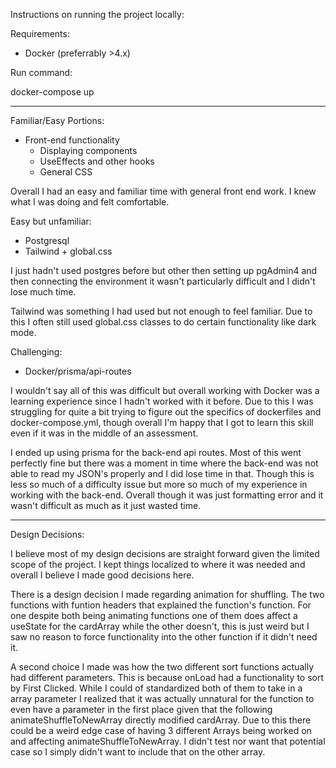 Instructions on running the project locally:

Requirements:
- Docker (preferrably >4.x)

Run command:

docker-compose up

------------------------------------------------------

Familiar/Easy Portions:
- Front-end functionality
    - Displaying components
    - UseEffects and other hooks
    - General CSS

Overall I had an easy and familiar time with general front end work. I knew what I was doing and felt comfortable.

Easy but unfamiliar:
- Postgresql
- Tailwind + global.css

I just hadn't used postgres before but other then setting up pgAdmin4 and then connecting the environment it wasn't particularly
difficult and I didn't lose much time.

Tailwind was something I had used but not enough to feel familiar. Due to this I often still used global.css classes to do certain functionality 
like dark mode.

Challenging:
- Docker/prisma/api-routes

I wouldn't say all of this was difficult but overall working with Docker was a learning experience since I hadn't worked with it before. Due to this 
I was struggling for quite a bit trying to figure out the specifics of dockerfiles and docker-compose.yml, though overall I'm happy that I got to 
learn this skill even if it was in the middle of an assessment.

I ended up using prisma for the back-end api routes. Most of this went perfectly fine but there was a moment in time where the back-end was not able to
read my JSON's properly and I did lose time in that. Though this is less so much of a difficulty issue but more so much of my experience in working with the
back-end. Overall though it was just formatting error and it wasn't difficult as much as it just wasted time.

--------------------------------------------------------

Design Decisions:

I believe most of my design decisions are straight forward given the limited scope of the project. I kept things localized to where it was needed
and overall I believe I made good decisions here.

There is a design decision I made regarding animation for shuffling. The two functions with funtion headers that explained the function's function.
For one despite both being animating functions one of them does affect a useState for the cardArray while the other doesn't, this is just weird
but I saw no reason to force functionality into the other function if it didn't need it. 

A second choice I made was how the two different sort functions actually had different parameters. This is because onLoad had a functionality to
sort by First Clicked. While I could of standardized both of them to take in a array parameter I realized that it was actually unnatural for the function
to even have a parameter in the first place given that the following animateShuffleToNewArray directly modified cardArray. Due to this there could be
a weird edge case of having 3 different Arrays being worked on and affecting animateShuffleToNewArray. I didn't test nor want that potential case
so I simply didn't want to include that on the other array.
